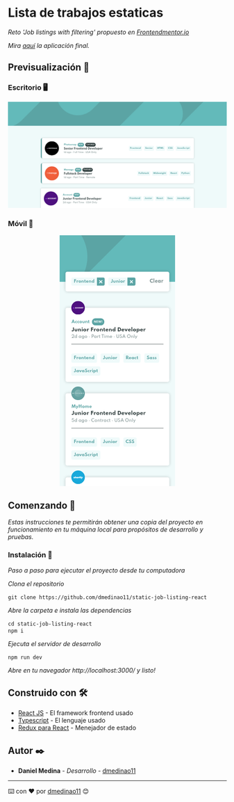 # Lista de trabajos estaticas

_Reto 'Job listings with filtering' propuesto en
[Frontendmentor.io](https://www.frontendmentor.io/challenges/job-listings-with-filtering-ivstIPCt)_

_Mira [aquí](https://dmedinao11.github.io/static-job-listing-react/) la aplicación final._

## Previsualización 👀

### Escritorio 🖥

![Desktop vista](https://raw.githubusercontent.com/dmedinao11/static-job-listing-react/master/preview/desktop.png)

### Móvil 📱

<p align="center">
  <img src="https://raw.githubusercontent.com/dmedinao11/static-job-listing-react/master/preview/mobile.png" alt="Mobile vista"/>
</p>

## Comenzando 🚀

_Estas instrucciones te permitirán obtener una copia del proyecto en funcionamiento en tu
máquina local para propósitos de desarrollo y pruebas._

### Instalación 🔧

_Paso a paso para ejecutar el proyecto desde tu computadora_

_Clona el repositorio_

```
git clone https://github.com/dmedinao11/static-job-listing-react
```

_Abre la carpeta e instala las dependencias_

```
cd static-job-listing-react
npm i
```

_Ejecuta el servidor de desarrollo_

```
npm run dev
```

_Abre en tu navegador http://localhost:3000/ y listo!_

## Construido con 🛠️

- [React JS](https://es.reactjs.org/) - El framework frontend usado
- [Typescript](https://www.typescriptlang.org/) - El lenguaje usado
- [Redux para React](https://react-redux.js.org/) - Menejador de estado

## Autor ✒️

- **Daniel Medina** - _Desarrollo_ - [dmedinao11](https://github.com/dmedinao11)

---

⌨️ con ❤️ por [dmedinao11](https://github.com/dmedinao11) 😊
